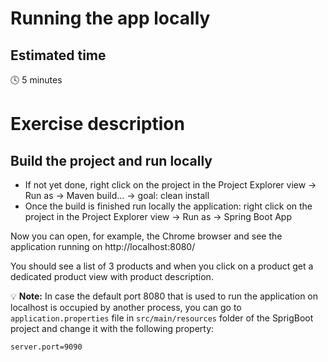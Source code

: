 # Running the app locally

## Estimated time
:clock4: 5 minutes

# Exercise description
## Build the project and run locally
- If not yet done, right click on the project in the Project Explorer view -> Run as -> Maven build... -> goal: clean install
- Once the build is finished run locally the application: right click on the project in the Project Explorer view -> Run as -> Spring Boot App

Now you can open, for example, the Chrome browser and see the application running on http://localhost:8080/

You should see a list of 3 products and when you click on a product get a dedicated product view with product description.

:bulb: **Note:** In case the default port 8080 that is used to run the application on localhost is occupied by another process, you can go to `application.properties` file in `src/main/resources` folder of the SprigBoot project and change it with the following property:

```Config
server.port=9090
```
